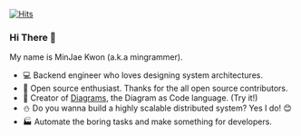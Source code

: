 [![Hits](https://hits.seeyoufarm.com/api/count/incr/badge.svg?url=https%3A%2F%2Fgithub.com%2Fmingrammer)](https://hits.seeyoufarm.com)

### Hi There 👋

My name is MinJae Kwon (a.k.a mingrammer).

- :computer: Backend engineer who loves designing system architectures.
- :gift: Open source enthusiast. Thanks for the all open source contributors.
- :art: Creator of [Diagrams](https://github.com/mingrammer/diagrams), the Diagram as Code language. (Try it!)
- :snowman: Do you wanna build a highly scalable distributed system? Yes I do! :blush:
- :factory: Automate the boring tasks and make something for developers.

